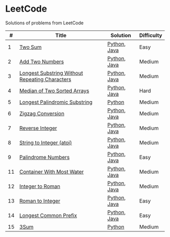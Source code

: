 # LeetCode
Solutions of problems from LeetCode

| # | Title  | Solution | Difficulty | 
|---|---|---|---|
| 1  | [Two Sum](https://leetcode.com/problems/two-sum/description/) | [Python](https://github.com/WiebkeRingels/LeetCode/blob/main/Python/01-TwoSum.py), [Java](https://github.com/WiebkeRingels/LeetCode/blob/main/Java/01-TwoSum.java) | Easy |  
| 2  | [Add Two Numbers](https://leetcode.com/problems/add-two-numbers/) | [Python](https://github.com/WiebkeRingels/LeetCode/blob/main/Python/02-AddTwoNumbers.py), [Java](https://github.com/WiebkeRingels/LeetCode/blob/main/Java/02-AddTwoNumbers.java) | Medium |  
| 3  | [Longest Substring Without Repeating Characters](https://leetcode.com/problems/longest-substring-without-repeating-characters/description/) | [Python](https://github.com/WiebkeRingels/LeetCode/blob/main/Python/03-LongestSubstring.py), [Java](https://github.com/WiebkeRingels/LeetCode/blob/main/Java/03-LongestSubstring.java) | Medium | 
| 4  | [Median of Two Sorted Arrays](https://leetcode.com/problems/median-of-two-sorted-arrays/) | [Python](https://github.com/WiebkeRingels/LeetCode/blob/main/Python/4-MedianSortedArrays.py), [Java](https://github.com/WiebkeRingels/LeetCode/blob/main/Java/4-MedianSortedArrays.java) | Hard | 
| 5  | [Longest Palindromic Substring](https://leetcode.com/problems/longest-palindromic-substring/description/) | [Python](https://github.com/WiebkeRingels/LeetCode/blob/main/Python/05-LongestPalindromicSubstring.py) | Medium | 
| 6  | [Zigzag Conversion](https://github.com/WiebkeRingels/LeetCode/blob/main/Python/6-zigzag-conversion/zigzag-conversion.py) | [Python](https://github.com/WiebkeRingels/LeetCode/blob/main/Python/06-ZigZagConversion.py), [Java](https://github.com/WiebkeRingels/LeetCode/blob/main/Java/06-ZigZagConversion.java) | Medium | 
| 7  | [Reverse Integer](https://leetcode.com/problems/reverse-integer/) | [Python](https://github.com/WiebkeRingels/LeetCode/blob/main/Python/07-ReverseInteger.py), [Java](https://github.com/WiebkeRingels/LeetCode/blob/main/Java/07-ReverseInteger.java) | Medium | 
| 8  | [String to Integer (atoi)](https://leetcode.com/problems/string-to-integer-atoi/) | [Python](https://github.com/WiebkeRingels/LeetCode/blob/main/Python/08-MyAtoi.py), [Java](https://github.com/WiebkeRingels/LeetCode/blob/main/Java/08-MyAtoi.java) | Medium | 
| 9  | [Palindrome Numbers](https://leetcode.com/problems/palindrome-number/description/) | [Python](https://github.com/WiebkeRingels/LeetCode/blob/main/Python/09-PalindromeNumbers.py), [Java](https://github.com/WiebkeRingels/LeetCode/blob/main/Java/09-PalindromeNumbers.java) | Easy | 
| 11  | [Container With Most Water](https://leetcode.com/problems/container-with-most-water/description/) | [Python](https://github.com/WiebkeRingels/LeetCode/blob/main/Python/11-ContainerWater.py), [Java](https://github.com/WiebkeRingels/LeetCode/blob/main/Java/11-ContainerWater.java)| Medium | 
| 12  | [Integer to Roman](https://leetcode.com/problems/integer-to-roman/description/) | [Python](https://github.com/WiebkeRingels/LeetCode/blob/main/Python/12-IntegerToRoman.py), [Java](https://github.com/WiebkeRingels/LeetCode/blob/main/Java/12-IntegerToRoman.java)| Medium | 
| 13  | [Roman to Integer](https://leetcode.com/problems/roman-to-integer/description/) | [Python](https://github.com/WiebkeRingels/LeetCode/blob/main/Python/13-RomanToInteger.py), [Java](https://github.com/WiebkeRingels/LeetCode/blob/main/Java/13-RomanToInteger.java) | Easy | 
| 14  | [Longest Common Prefix](https://leetcode.com/problems/longest-common-prefix/description/) | [Python](https://github.com/WiebkeRingels/LeetCode/blob/main/Python/14-LongestCommonPrefix.py), [Java](https://github.com/WiebkeRingels/LeetCode/blob/main/Java/14-LongestCommonPrefix.java) | Easy | 
| 15  | [3Sum](https://leetcode.com/problems/3sum/description/) | [Python](https://github.com/WiebkeRingels/LeetCode/blob/main/Python/15-3Sum.py) | Medium | 

